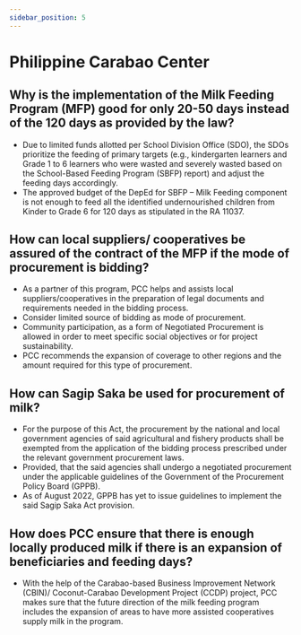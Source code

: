 ```yaml
---
sidebar_position: 5
---
```


# Philippine Carabao Center

## Why is the implementation of the Milk Feeding Program (MFP) good for only 20-50 days instead of the 120 days as provided by the law?

- Due to limited funds allotted per School Division Office (SDO), the SDOs prioritize the feeding of primary targets (e.g., kindergarten learners and Grade 1 to 6 learners who were wasted and severely wasted based on the School-Based Feeding Program (SBFP) report) and adjust the feeding days accordingly.
- The approved budget of the DepEd for SBFP – Milk Feeding component is not enough to feed all the identified undernourished children from Kinder to Grade 6 for 120 days as stipulated in the RA 11037.

## How can local suppliers/ cooperatives be assured of the contract of the MFP if the mode of procurement is bidding?

- As a partner of this program, PCC helps and assists local suppliers/cooperatives in the preparation of legal documents and requirements needed in the bidding process.
- Consider limited source of bidding as mode of procurement.
- Community participation, as a form of Negotiated Procurement is allowed in order to meet specific social objectives or for project sustainability.
- PCC recommends the expansion of coverage to other regions and the amount required for this type of procurement.

## How can Sagip Saka be used for procurement of milk?

- For the purpose of this Act, the procurement by the national and local government agencies of said agricultural and fishery products shall be exempted from the application of the bidding process prescribed under the relevant government procurement laws.
- Provided, that the said agencies shall undergo a negotiated procurement under the applicable guidelines of the Government of the Procurement Policy Board (GPPB).
- As of August 2022, GPPB has yet to issue guidelines to implement the said Sagip Saka Act provision.

## How does PCC ensure that there is enough locally produced milk if there is an expansion of beneficiaries and feeding days?

- With the help of the Carabao-based Business Improvement Network (CBIN)/ Coconut-Carabao Development Project (CCDP) project, PCC makes sure that the future direction of the milk feeding program includes the expansion of areas to have more assisted cooperatives supply milk in the program.
